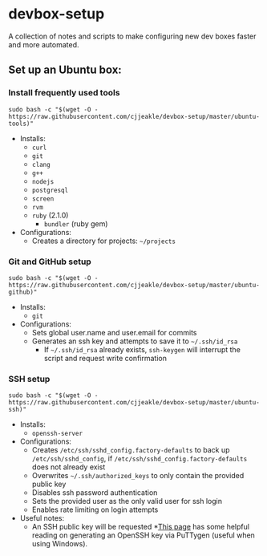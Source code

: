 # devbox-setup
A collection of notes and scripts to make configuring new dev boxes faster and more automated.

## Set up an Ubuntu box:

### Install frequently used tools
`sudo bash -c "$(wget -O - https://raw.githubusercontent.com/cjjeakle/devbox-setup/master/ubuntu-tools)"`
* Installs:
    * `curl`
    * `git`
    * `clang`
    * `g++`
    * `nodejs`
    * `postgresql`
    * `screen`
    * `rvm`
    * `ruby` (2.1.0)
        * `bundler` (ruby gem)
* Configurations:
    * Creates a directory for projects: `~/projects`

### Git and GitHub setup
`sudo bash -c "$(wget -O - https://raw.githubusercontent.com/cjjeakle/devbox-setup/master/ubuntu-github)"`
* Installs:
    * `git`
* Configurations:
    * Sets global user.name and user.email for commits
    * Generates an ssh key and attempts to save it to `~/.ssh/id_rsa`
        * If `~/.ssh/id_rsa` already exists, `ssh-keygen` will interrupt the script and request write confirmation

### SSH setup
`sudo bash -c "$(wget -O - https://raw.githubusercontent.com/cjjeakle/devbox-setup/master/ubuntu-ssh)"`
* Installs:
    * `openssh-server`
* Configurations:
    * Creates `/etc/ssh/sshd_config.factory-defaults` to back up `/etc/ssh/sshd_config`, if `/etc/ssh/sshd_config.factory-defaults` does not already exist
    * Overwrites `~/.ssh/authorized_keys` to only contain the provided public key
    * Disables ssh password authentication
    * Sets the provided user as the only valid user for ssh login
    * Enables rate limiting on login attempts
* Useful notes:
    * An SSH public key will be requested
        *[This page](https://www.digitalocean.com/community/tutorials/how-to-create-ssh-keys-with-putty-to-connect-to-a-vps) has some helpful reading on generating an OpenSSH key via PuTTygen (useful when using Windows).
